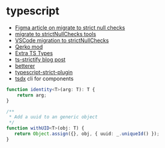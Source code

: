 # typescript

- [Figma article on migrate to strict null checks](https://www.figma.com/blog/inside-figma-a-case-study-on-strict-null-checks/)
- [migrate to strictNullChecks tools](https://github.com/figma/strict-null-check-migration-tools)
- [VSCode migration to strictNullChecks](https://code.visualstudio.com/blogs/2019/05/23/strict-null)
- [Qerko mod](https://github.com/qerko/strict-null-check-migration-tools)
- [Extra TS Types](https://github.com/sindresorhus/type-fest)
- [ts-strictify blog post](https://dev.to/viridia/typescript-strictnullchecks-a-migration-guide-3glo)
- [betterer](https://dev.to/phenomnominal/stricter-typescript-compilation-with-betterer-dp7)
- [typescript-strict-plugin](https://github.com/allegro/typescript-strict-plugin)
- [tsdx](https://www.npmjs.com/package/tsdx) cli for components

```typescript
function identity<T>(arg: T): T {
    return arg;
}

/**
 * Add a uuid to an generic object 
 */
function withUID<T>(obj: T) { 
   return Object.assign({}, obj, { uuid: _.uniqueId() });
}
```
